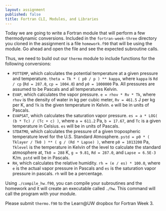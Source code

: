 ```yaml
---
layout: assignment
published: false
title: Fortran CLI, Modules, and Libraries
---
```


Today we are going to write a Fortran module that will perform a few thermodynamic conversions. Included in the `fortran-week-three` directory you cloned in the assignment is a file `homework.f90` that will be using the module. Go ahead and open the file and see the expected subroutine calls.

Thus, we need to build out our `thermo` module to include functions for the following conversions:

* `POTTEMP`, which calculates the potential temperature at a given pressure and temperature. `theta = Tk * ( p0 / p ) ** kappa`, where `kappa` is `Rd / cp` (`Rd = 287.0`, `cp = 1004.0`) and `p0 = 1000000` Pa. All pressures are assumed to be Pascals and all temperatures Kelvin.
* `EVAP`, which calculates the vapor pressure. `e = rhov * Rv * Tk`, where `rhov` is the density of water in kg per cubic meter, `Rv = 461.5` J per kg per K, and `Tk` is the given temperature in Kelvin. `e` will be in units of Pascals.
* `EVAPSAT`, which calculates the saturation vapor pressure. `es = a * LOG( (b * Tc) / (Tc + c) )`, where `a = 611.2` Pa, `b = 17.67`, and `Tc` is a given temperature in Celsius. `es` will be in units of Pascals.
* `STDATMO`, which calculates the pressure of a given tropospheric temperature level for the U.S. Standard Atmosphere. `pstd = p0 * ( Tklayer / Tk0 ) ** ( g / (Rd * Lapse) )`, where `p0 = 1013200` Pa, `Tklevel` is the temperature in Kelvin of the level to calculate the standard atmosphere at, `Tk0 = 288` K, `g = 9.81`, `Rd = 287.0`, and `Lapse = 6.5E-3` K/m. `pstd` will be in Pascals.
* `RH`, which calculates the relative humidity. `rh = (e / es) * 100.0`, where `e` is the actual vapor pressure in Pascals and `es` is the saturation vapor pressure in pascals. `rh` will be a percentage.

Using `./compile_hw.f90`, you can compile your subroutines and the homework and it will create an executable called `./hw`. This command will call the program with your module. 

Please submit `thermo.f90` to the Learn@UW dropbox for Fortran Week 3.

